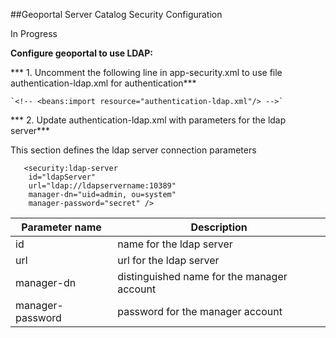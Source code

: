 ##Geoportal Server Catalog Security Configuration

In Progress

**Configure geoportal to use LDAP:**

*** 1. Uncomment the following line in app-security.xml to use file authentication-ldap.xml for authentication*** 
  
    `<!-- <beans:import resource="authentication-ldap.xml"/> -->`
    
*** 2. Update authentication-ldap.xml with parameters for the ldap server*** 

This section defines the ldap server connection parameters  
```  
   <security:ldap-server 
    id="ldapServer"  
    url="ldap://ldapservername:10389"
    manager-dn="uid=admin, ou=system" 
    manager-password="secret" />
```    
    
Parameter name | Description
-------------- | ------------
id | name for the ldap server
url | url for the ldap server
manager-dn | distinguished name for the manager account
manager-password | password for the manager account


